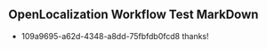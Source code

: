 ## OpenLocalization Workflow Test MarkDown
* 109a9695-a62d-4348-a8dd-75fbfdb0fcd8 thanks!

<!--HONumber=Aug16_HO5-->


